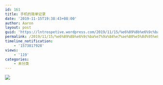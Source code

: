 ```yaml
---
id: 161
title: 手机的简单记录
date: '2019-11-15T19:38:43+08:00'
author: Aaron
layout: post
guid: 'https://lntrospetive.wordpress.com/2019/11/15/%e6%89%8b%e6%9c%ba%e7%9a%84%e7%ae%80%e5%8d%95%e8%ae%b0%e5%bd%95/'
permalink: /2019/11/15/%e6%89%8b%e6%9c%ba%e7%9a%84%e7%ae%80%e5%8d%95%e8%ae%b0%e5%bd%95/
timeline_notification:
    - '1573817928'
views:
    - '119'
categories:
    - 未分类
---
```


![](http://185.199.109.153/wp-content/uploads/2019/11/screenshot_20191115_1935227908021596188700341.jpg)